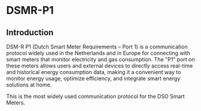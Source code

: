 # DSMR-P1

## Introduction

DSM-R P1 (Dutch Smart Meter Requirements – Port 1) is a communication protocol widely used in the Netherlands and in Europe for connecting with smart meters that monitor electricity and gas consumption. The "P1" port on these meters allows users and external devices to directly access real-time and historical energy consumption data, making it a convenient way to monitor energy usage, optimize efficiency, and integrate smart energy solutions at home.

This is the most widely used communication protocol for the DSO Smart Meters.